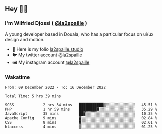 ## Hey 👋🏾
### I'm Wilfried Djossi ( <a href="https://twitter.com/la2spaille/" target="_blank">@la2spaille</a> )
A young developer based in Douala, who has a particular focus on ui/ux design and motion.

- 🎨 Here is my folio [la2spaille.studio](https://la2spaille.studio/)
- 🐦 My twitter account [@la2spaille](https://twitter.com/la2spaille/)
- 🖼 My instagram account [@la2spaille](https://www.instagram.com/la2spaille/)

### Wakatime
<!--START_SECTION:waka-->

```text
From: 09 December 2022 - To: 16 December 2022

Total Time: 5 hrs 39 mins

SCSS             2 hrs 34 mins   ███████████▒░░░░░░░░░░░░░   45.51 %
PHP              1 hr 59 mins    ████████▓░░░░░░░░░░░░░░░░   35.29 %
JavaScript       35 mins         ██▓░░░░░░░░░░░░░░░░░░░░░░   10.35 %
Apache Config    9 mins          ▓░░░░░░░░░░░░░░░░░░░░░░░░   02.84 %
CSS              8 mins          ▓░░░░░░░░░░░░░░░░░░░░░░░░   02.61 %
htaccess         4 mins          ▒░░░░░░░░░░░░░░░░░░░░░░░░   01.25 %
```

<!--END_SECTION:waka-->
<!--
**la2spaille/la2spaille** is a ✨ _special_ ✨ repository because its `README.md` (this file) appears on your GitHub profile.

Here are some ideas to get you started:

- 🔭 I’m currently working on ...
- 🌱 I’m currently learning ...
- 👯 I’m looking to collaborate on ...
- 🤔 I’m looking for help with ...
- 💬 Ask me about ...
- 📫 How to reach me: ...
- 😄 Pronouns: ...
- ⚡ Fun fact: ...
-->
